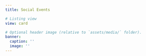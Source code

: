```yaml
---
title: Social Events

# Listing view
view: card

# Optional header image (relative to `assets/media/` folder).
banner:
  caption: ''
  image: ''
---
```

